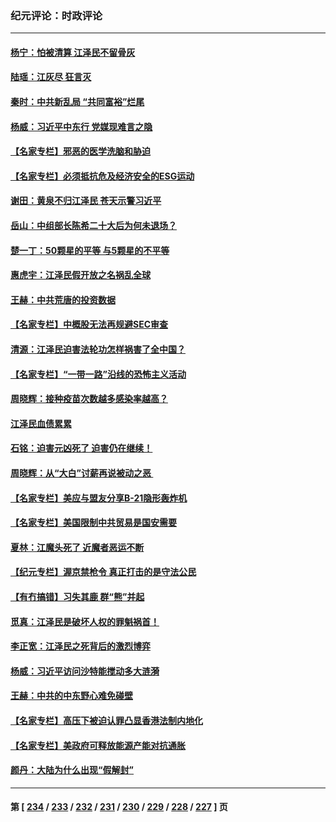 ### 纪元评论：时政评论
---
#### [杨宁：怕被清算 江泽民不留骨灰](../../pages/nsc1025/n13882634.md) 
#### [陆瑶：江灰尽 狂言灭](../../pages/nsc1025/n13882578.md) 
#### [秦时：中共新乱局 “共同富裕”烂尾](../../pages/nsc1025/n13882422.md) 
#### [杨威：习近平中东行 党媒现难言之隐](../../pages/nsc1025/n13882466.md) 
#### [【名家专栏】邪恶的医学洗脑和胁迫](../../pages/nsc1025/n13882251.md) 
#### [【名家专栏】必须抵抗危及经济安全的ESG运动](../../pages/nsc1025/n13882256.md) 
#### [谢田：黄泉不归江泽民 苍天示警习近平](../../pages/nsc1025/n13882333.md) 
#### [岳山：中组部长陈希二十大后为何未退场？](../../pages/nsc1025/n13881951.md) 
#### [楚一丁：50颗星的平等 与5颗星的不平等](../../pages/nsc1025/n13882339.md) 
#### [惠虎宇：江泽民假开放之名祸乱全球](../../pages/nsc1025/n13882119.md) 
#### [王赫：中共荒唐的投资数据](../../pages/nsc1025/n13881822.md) 
#### [【名家专栏】中概股无法再规避SEC审查](../../pages/nsc1025/n13881659.md) 
#### [清源：江泽民迫害法轮功怎样祸害了全中国？](../../pages/nsc1025/n13881789.md) 
#### [【名家专栏】“一带一路”沿线的恐怖主义活动](../../pages/nsc1025/n13881670.md) 
#### [周晓辉：接种疫苗次数越多感染率越高？](../../pages/nsc1025/n13881642.md) 
#### [江泽民血债累累](../../pages/nsc1025/n13881590.md) 
#### [石铭：迫害元凶死了 迫害仍在继续！](../../pages/nsc1025/n13881493.md) 
#### [周晓辉：从“大白”讨薪再说被动之恶 ](../../pages/nsc1025/n13881314.md) 
#### [【名家专栏】美应与盟友分享B-21隐形轰炸机](../../pages/nsc1025/n13880888.md) 
#### [【名家专栏】美国限制中共贸易是国安需要](../../pages/nsc1025/n13880882.md) 
#### [夏林：江魔头死了 近魔者恶运不断](../../pages/nsc1025/n13881098.md) 
#### [【纪元专栏】渥京禁枪令 真正打击的是守法公民](../../pages/nsc1025/n13881093.md) 
#### [【有冇搞错】习失其鹿 群“熊”并起](../../pages/nsc1025/n13880739.md) 
#### [觅真：江泽民是破坏人权的罪魁祸首！](../../pages/nsc1025/n13881042.md) 
#### [李正宽：江泽民之死背后的激烈博弈](../../pages/nsc1025/n13880560.md) 
#### [杨威：习近平访问沙特能搅动多大涟漪](../../pages/nsc1025/n13880497.md) 
#### [王赫：中共的中东野心难免碰壁](../../pages/nsc1025/n13880481.md) 
#### [【名家专栏】高压下被迫认罪凸显香港法制内地化](../../pages/nsc1025/n13880257.md) 
#### [【名家专栏】美政府可释放能源产能对抗通胀](../../pages/nsc1025/n13880253.md) 
#### [颜丹：大陆为什么出现“假解封”](../../pages/nsc1025/n13880271.md) 

---
#### 第 [ [234](./234.md) / [233](./233.md) / [232](./232.md) / [231](./231.md) / [230](./230.md) / [229](./229.md) / [228](./228.md) / [227](./227.md) ] 页
